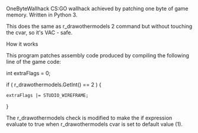 OneByteWallhack
CS:GO wallhack achieved by patching one byte of game memory. Written in Python 3.

This does the same as r_drawothermodels 2 command but without touching the cvar, so it's VAC - safe.

How it works

This program patches assembly code produced by compiling the following line of the game code:

int extraFlags = 0;

if ( r_drawothermodels.GetInt() == 2 )
{	
    
    extraFlags |= STUDIO_WIREFRAME;	
}

The r_drawothermodels check is modified to make the if expression evaluate to true when r_drawothermodels cvar is set to default value (1).
